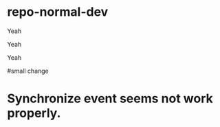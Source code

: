 # repo-normal-dev






Yeah






Yeah






Yeah

#small change


# Synchronize event seems not work properly.







































